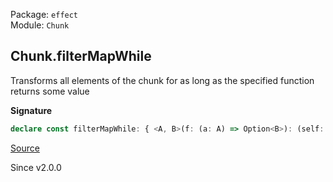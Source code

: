 Package: `effect`<br />
Module: `Chunk`<br />

## Chunk.filterMapWhile

Transforms all elements of the chunk for as long as the specified function returns some value

**Signature**

```ts
declare const filterMapWhile: { <A, B>(f: (a: A) => Option<B>): (self: Chunk<A>) => Chunk<B>; <A, B>(self: Chunk<A>, f: (a: A) => Option<B>): Chunk<B>; }
```

[Source](https://github.com/Effect-TS/effect/tree/main/packages/effect/src/Chunk.ts#L706)

Since v2.0.0